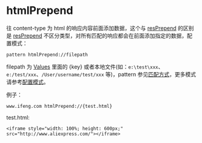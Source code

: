 # htmlPrepend

往 content-type 为 html 的响应内容前面添加数据，这个与 [resPrepend](resPrepend.html) 的区别是 [resPrepend](resPrepend.html) 不区分类型，对所有匹配的响应都会在前面添加指定的数据，配置模式：

	pattern htmlPrepend://filepath

filepath 为 [Values](http://local.whistlejs.com/#values) 里面的 {key} 或者本地文件(如：`e:\test\xxx`、`e:/test/xxx`、`/User/username/test/xxx` 等)，pattern 参见[匹配方式](../pattern.html)，更多模式请参考[配置模式](../mode.html)。

例子：

	www.ifeng.com htmlPrepend://{test.html}

test.html:

	<iframe style="width: 100%; height: 600px;" src="http://www.aliexpress.com/"></iframe>
